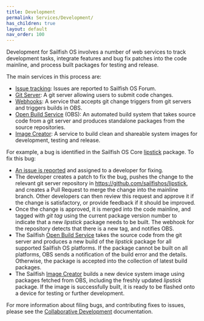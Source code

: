 ```yaml
---
title: Development
permalink: Services/Development/
has_children: true
layout: default
nav_order: 100
---
```


Development for Sailfish OS involves a number of web services to track development tasks, integrate features and bug fix patches into the code mainline, and process built packages for testing and release.

The main services in this process are:

  - [Issue tracking](/Develop/Collaborate#reporting-issues): Issues are reported to Sailfish OS Forum.
  - [Git Server](/Services/Development/Sailfish_OS_Source): A git server allowing users to submit code changes.
  - [Webhooks](/Services/Development/Webhooks): A service that accepts git change triggers from git servers and triggers builds in OBS.
  - [Open Build Service](/Services/Development/Open_Build_Service) (OBS): An automated build system that takes source code from a git server and produces standalone packages from the source repositories.
  - [Image Creator](/Services/Development/Image_Creator): A service to build clean and shareable system images for development, testing and release.

For example, a bug is identified in the Sailfish OS Core [lipstick](https://github.com/sailfishos/lipstick) package. To fix this bug:

  - [An issue is reported](/Develop/Collaborate#reporting-issues) and assigned to a developer for fixing.
  - The developer creates a patch to fix the bug, pushes the change to the relevant git server repository in <https://github.com/sailfishos/lipstick>, and creates a Pull Request to merge the change into the mainline branch. Other developers can then review this request and approve it if the change is satisfactory, or provide feedback if it should be improved.
  - Once the change is approved, it is merged into the code mainline, and tagged with *git tag* using the current package version number to indicate that a new *lipstick* package needs to be built. The webhook for the repository detects that there is a new tag, and notifies OBS.
  - The Sailfish [Open Build Service](/Services/Development/Open_Build_Service) takes the source code from the git server and produces a new build of the *lipstick* package for all supported Sailfish OS platforms. If the package cannot be built on all platforms, OBS sends a notification of the build error and the details. Otherwise, the package is accepted into the collection of latest build packages.
  - The Sailfish [Image Creator](/Services/Development/Image_Creator) builds a new device system image using packages fetched from OBS, including the freshly updated *lipstick* package. If the image is successfully built, it is ready to be flashed onto a device for testing or further development.

For more information about filing bugs, and contributing fixes to issues, please see the [Collaborative Development](/Develop/Collaborate) documentation.
